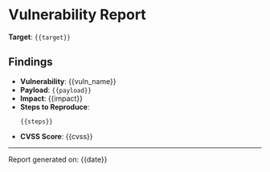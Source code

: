 # Vulnerability Report

**Target**: `{{target}}`

## Findings

- **Vulnerability**: {{vuln_name}}
- **Payload**: `{{payload}}`
- **Impact**: {{impact}}
- **Steps to Reproduce**:
  ```
  {{steps}}
  ```
- **CVSS Score**: {{cvss}}

---

Report generated on: {{date}}